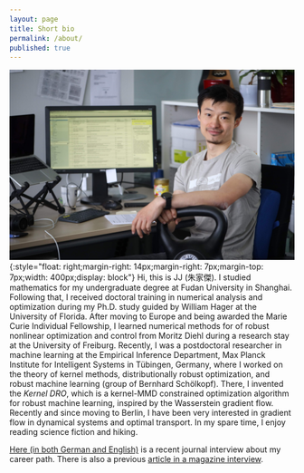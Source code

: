 ```yaml
---
layout: page
title: Short bio
permalink: /about/
published: true
---
```

![jjzhu](/images/jzhu-photo.jpg){:style="float: right;margin-right: 14px;margin-right: 7px;margin-top: 7px;width: 400px;display: block"}
Hi, this is JJ (朱家傑). I studied mathematics for my undergraduate degree at Fudan University in Shanghai. Following that, I received doctoral training in numerical analysis and optimization during my Ph.D. study guided by William Hager at the University of Florida. After moving to Europe and being awarded the Marie Curie Individual Fellowship, I learned numerical methods for of robust nonlinear optimization and control from Moritz Diehl during a research stay at the University of Freiburg. Recently, I was a postdoctoral researcher in machine learning at the Empirical Inference Department, Max Planck Institute for Intelligent Systems in Tübingen, Germany, where I worked on the theory of kernel methods, distributionally robust optimization, and robust machine learning (group of Bernhard Schölkopf). There, I invented the *Kernel DRO*, which is a kernel-MMD constrained optimization algorithm for robust machine learning, inspired by the Wasserstein gradient flow. Recently and since moving to Berlin, I have been very interested in gradient flow in dynamical systems and optimal transport. In my spare time, I enjoy reading science fiction and hiking.

[Here (in both German and English)](https://jj-zhu.github.io/file/fvb-journal-interview.pdf) is a recent journal interview about my career path.
There is also a previous [article in a magazine interview](https://www.mariecuriealumni.eu/mcaa-magazine/february-2019/innovative-technologies/european-approach-artificial-intelligence).
